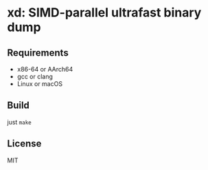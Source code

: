 # xd: SIMD-parallel ultrafast binary dump

## Requirements

* x86-64 or AArch64
* gcc or clang
* Linux or macOS


## Build

just `make`

## License

MIT


